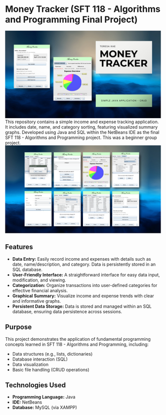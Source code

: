# Money Tracker (SFT 118 - Algorithms and Programming Final Project)
![Cover Image](images/Cover.jpg)
This repository contains a simple income and expense tracking application. It includes date, name, and category sorting, featuring visualized summary graphs. Developed using Java and SQL within the NetBeans IDE as the final SFT 118 - Algorithms and Programming project. This was a beginner group project.
![Project Screenshots](images/Screenshots.jpg)
## Features
* **Data Entry:** Easily record income and expenses with details such as date, name/description, and category. Data is persistently stored in an SQL database.
* **User-Friendly Interface:** A straightforward interface for easy data input, modification, and viewing.
* **Categorization:** Organize transactions into user-defined categories for effective financial analysis.
* **Graphical Summary:** Visualize income and expense trends with clear and informative graphs.
* **Persistent Data Storage:** Data is stored and managed within an SQL database, ensuring data persistence across sessions.

## Purpose
This project demonstrates the application of fundamental programming concepts learned in SFT 118 - Algorithms and Programming, including:
* Data structures (e.g., lists, dictionaries)
* Database interaction (SQL)
* Data visualization
* Basic file handling (CRUD operations)

## Technologies Used
* **Programming Language:** Java
* **IDE:** NetBeans
* **Database:** MySQL (via XAMPP)
